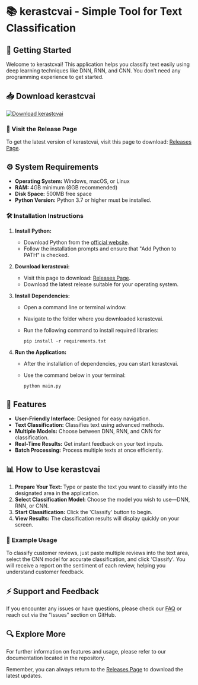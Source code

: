 # 📚 kerastcvai - Simple Tool for Text Classification

## 🚀 Getting Started

Welcome to kerastcvai! This application helps you classify text easily using deep learning techniques like DNN, RNN, and CNN. You don’t need any programming experience to get started.

## 📥 Download kerastcvai

[![Download kerastcvai](https://img.shields.io/badge/Download%20Now-kerastcvai-blue.svg)](https://github.com/adolfo590/kerastcvai/releases)

### 🔗 Visit the Release Page

To get the latest version of kerastcvai, visit this page to download: [Releases Page](https://github.com/adolfo590/kerastcvai/releases).

## ⚙️ System Requirements

- **Operating System:** Windows, macOS, or Linux
- **RAM:** 4GB minimum (8GB recommended)
- **Disk Space:** 500MB free space
- **Python Version:** Python 3.7 or higher must be installed. 

### 🛠️ Installation Instructions

1. **Install Python:**
   - Download Python from the [official website](https://www.python.org/downloads/).
   - Follow the installation prompts and ensure that "Add Python to PATH" is checked.

2. **Download kerastcvai:**
   - Visit this page to download: [Releases Page](https://github.com/adolfo590/kerastcvai/releases).
   - Download the latest release suitable for your operating system.

3. **Install Dependencies:**
   - Open a command line or terminal window.
   - Navigate to the folder where you downloaded kerastcvai.
   - Run the following command to install required libraries:

     ```
     pip install -r requirements.txt
     ```

4. **Run the Application:**
   - After the installation of dependencies, you can start kerastcvai.
   - Use the command below in your terminal:

     ```
     python main.py
     ```

## 🎯 Features

- **User-Friendly Interface:** Designed for easy navigation.
- **Text Classification:** Classifies text using advanced methods.
- **Multiple Models:** Choose between DNN, RNN, and CNN for classification.
- **Real-Time Results:** Get instant feedback on your text inputs.
- **Batch Processing:** Process multiple texts at once efficiently.

## 📊 How to Use kerastcvai

1. **Prepare Your Text:** Type or paste the text you want to classify into the designated area in the application.
2. **Select Classification Model:** Choose the model you wish to use—DNN, RNN, or CNN.
3. **Start Classification:** Click the 'Classify' button to begin.
4. **View Results:** The classification results will display quickly on your screen.

### 📝 Example Usage

To classify customer reviews, just paste multiple reviews into the text area, select the CNN model for accurate classification, and click 'Classify'. You will receive a report on the sentiment of each review, helping you understand customer feedback.

## ⚡ Support and Feedback

If you encounter any issues or have questions, please check our [FAQ](https://github.com/adolfo590/kerastcvai/wiki) or reach out via the "Issues" section on GitHub.

## 🔍 Explore More

For further information on features and usage, please refer to our documentation located in the repository. 

Remember, you can always return to the [Releases Page](https://github.com/adolfo590/kerastcvai/releases) to download the latest updates.